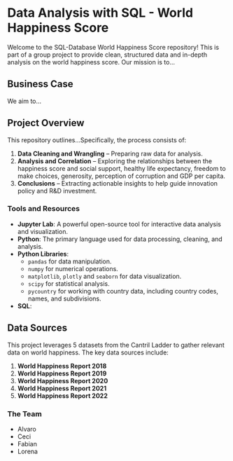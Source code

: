 # Data Analysis with SQL - World Happiness Score 

Welcome to the SQL-Database World Happiness Score repository! This is part of a group project to provide clean, structured data and in-depth analysis on the world happiness score. Our mission is to...

## Business Case


We aim to...


## Project Overview

This repository outlines...Specifically, the process consists of:

1. **Data Cleaning and Wrangling** – Preparing raw data for analysis.
2. **Analysis and Correlation** – Exploring the relationships between the happiness score and social support, healthy life expectancy, freedom to make choices, generosity, perception of corruption and GDP per capita. 
3. **Conclusions** – Extracting actionable insights to help guide innovation policy and R&D investment.

### Tools and Resources

- **Jupyter Lab**: A powerful open-source tool for interactive data analysis and visualization.
- **Python**: The primary language used for data processing, cleaning, and analysis.
- **Python Libraries**:
    - `pandas` for data manipulation.
    - `numpy` for numerical operations.
    - `matplotlib`, `plotly` and `seaborn` for data visualization.
    - `scipy` for statistical analysis.
    - `pycountry` for working with country data, including country codes, names, and subdivisions.
- **SQL**: 

## Data Sources

This project leverages 5 datasets from the Cantril Ladder to gather relevant data on world happiness. The key data sources include:

1. **World Happiness Report 2018** 
2. **World Happiness Report 2019** 
3. **World Happiness Report 2020** 
4. **World Happiness Report 2021** 
5. **World Happiness Report 2022** 

### The Team

- Alvaro
- Ceci
- Fabian
- Lorena
